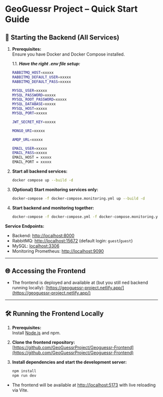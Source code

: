 
# GeoGuessr Project – Quick Start Guide

## 🚀 Starting the Backend (All Services)

1. **Prerequisites:**  
    Ensure you have Docker and Docker Compose installed.

   1.1. ***Have the right .env file setup:***
    ```bash
    RABBITMQ_HOST=xxxxx
    RABBITMQ_DEFAULT_USER=xxxxx
    RABBITMQ_DEFAULT_PASS=xxxxx
    
    MYSQL_USER=xxxxx
    MYSQL_PASSWORD=xxxxx
    MYSQL_ROOT_PASSWORD=xxxxx
    MYSQL_DATABASE=xxxxx
    MYSQL_HOST=xxxxx
    MYSQL_PORT=xxxxx
    
    JWT_SECRET_KEY=xxxxx
    
    MONGO_URI=xxxxx
    
    AMQP_URL=xxxxx
    
    EMAIL_USER=xxxxx
    EMAIL_PASS=xxxxx
    EMAIL_HOST = xxxxx
    EMAIL_PORT = xxxxx
    ```

3. **Start all backend services:**
    ```bash
    docker compose up --build -d
    ```

4. **(Optional) Start monitoring services only:**
    ```bash
    docker-compose -f docker-compose.monitoring.yml up --build -d
    ```

5. **Start backend and monitoring together:**
    ```bash
    docker-compose -f docker-compose.yml -f docker-compose.monitoring.yml up --build -d
    ```



**Service Endpoints:**
- Backend: [http://localhost:8000](http://localhost:8000)
- RabbitMQ: [http://localhost:15672](http://localhost:15672) (default login: `guest`/`guest`)
- MySQL: [localhost:3306](http://localhost:3306)
- Monitoring Prometheus: [http://localhost:9090](http://localhost:9090)
---

## 🌐 Accessing the Frontend

- The frontend is deployed and available at (but you still ned backend running locally):
  [https://geoguessr-project.netlify.app/](https://geoguessr-project.netlify.app/)

---

## 🛠️ Running the Frontend Locally

1. **Prerequisites:**  
    Install [Node.js](https://nodejs.org/) and npm.

2. **Clone the frontend repository:**  
    [https://github.com/GeoGuessrProject/Geoguessr-Frontend](https://github.com/GeoGuessrProject/Geoguessr-Frontend)

3. **Install dependencies and start the development server:**
    ```bash
    npm install
    npm run dev
    ```

- The frontend will be available at [http://localhost:5173](http://localhost:5173) with live reloading via Vite.

